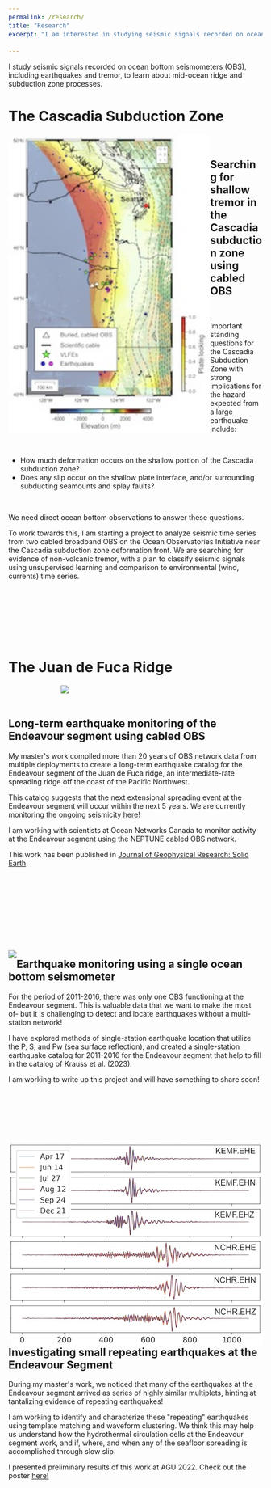 ```yaml
---
permalink: /research/
title: "Research"
excerpt: "I am interested in studying seismic signals recorded on ocean bottom seismometers (OBS), including earthquakes and tremor, to learn about mid-ocean ridge and subduction zone processes."

---
```


I study seismic signals recorded on ocean bottom seismometers (OBS), including earthquakes and tremor, to learn about mid-ocean ridge and subduction zone processes.

# The Cascadia Subduction Zone

<img align="left" width="400" src="/assets/images/CSZ_websitefigure.jpg">
<br/>

## Searching for shallow tremor in the Cascadia subduction zone using cabled OBS

<br/>

Important standing questions for the Cascadia Subduction Zone with strong implications for the hazard expected from a large earthquake include: 

<br/>

- How much deformation occurs on the shallow portion of the Cascadia subduction zone?
- Does any slip occur on the shallow plate interface, and/or surrounding subducting seamounts and splay faults?
  
<br/>

We need direct ocean bottom observations to answer these questions.

To work towards this, I am starting a project to analyze seismic time series from two cabled broadband OBS on the Ocean Observatories Initiative near the Cascadia subduction zone deformation front. We are searching for evidence of non-volcanic tremor, with a plan to classify seismic signals using unsupervised learning and comparison to environmental (wind, currents) time series. 

<br/><br/><br/><br/><br/><br/>

# The Juan de Fuca Ridge

<img align="right" width="400" src="/assets/images/endeavour_eq_website.png"> 

<br/><br/>

## Long-term earthquake monitoring of the Endeavour segment using cabled OBS

My master's work compiled more than 20 years of OBS network data from multiple deployments to create a long-term earthquake catalog for the Endeavour segment of the Juan de Fuca ridge, an intermediate-rate spreading ridge off the coast of the Pacific Northwest. 

This catalog suggests that the next extensional spreading event at the Endeavour segment will occur within the next 5 years. We are currently monitoring the ongoing seismicity [here!](https://endeavour.ocean.washington.edu)

I am working with scientists at Ocean Networks Canada to monitor activity at the Endeavour segment using the NEPTUNE cabled OBS network.

This work has been published in [Journal of Geophysical Research: Solid Earth](https://agupubs.onlinelibrary.wiley.com/doi/full/10.1029/2022JB025662).

<br/><br/><br/><br/><br/><br/><br/><br/>

<img align="left" src="/assets/images/endeavour_ss_website.png"> 

## Earthquake monitoring using a single ocean bottom seismometer

For the period of 2011-2016, there was only one OBS functioning at the Endeavour segment. This is valuable data that we want to make the most of- but it is challenging to detect and locate earthquakes without a multi-station network!

I have explored methods of single-station earthquake location that utilize the P, S, and Pw (sea surface reflection), and created a single-station earthquake catalog for 2011-2016 for the Endeavour segment that help to fill in the catalog of Krauss et al. (2023).

I am working to write up this project and will have something to share soon!

<br/><br/><br/><br/><br/>

<img align="right" src="/assets/images/endeavour_repeating_website.jpg"> 

## Investigating small repeating earthquakes at the Endeavour Segment

During my master's work, we noticed that many of the earthquakes at the Endeavour segment arrived as series of highly similar multiplets, hinting at tantalizing evidence of repeating earthquakes! 

I am working to identify and characterize these "repeating" earthquakes using template matching and waveform clustering. We think this may help us understand how the hydrothermal circulation cells at the Endeavour segment work, and if, where, and when any of the seafloor spreading is accomplished through slow slip. 

I presented preliminary results of this work at AGU 2022. Check out the poster [here!](https://agu2022fallmeeting-agu.ipostersessions.com/Default.aspx?s=F4-1D-76-03-58-59-8C-6B-34-41-95-91-64-BB-1C-6C)



